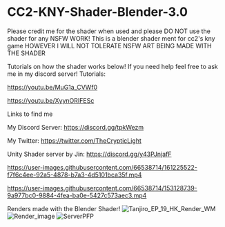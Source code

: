 # CC2-KNY-Shader-Blender-3.0

Please credit me for the shader when used and please DO NOT use the shader for any NSFW WORK! 
This is a blender shader ment for cc2's kny game HOWEVER  I WILL NOT TOLERATE NSFW ART BEING MADE WITH THE SHADER

Tutorials on how the shader works below! If you need help feel free to ask me in my discord server!
Tutorials: 

https://youtu.be/MuG1a_CVWf0

https://youtu.be/XyynORIFESc

Links to find me 

My Discord Server: https://discord.gg/tpkWezm

My Twitter: https://twitter.com/TheCrypticLight

Unity Shader server by Jin: https://discord.gg/y43PJnjafF

https://user-images.githubusercontent.com/66538714/161225522-f7f6c4ee-92a5-4878-b7a3-4d5101bca35f.mp4

https://user-images.githubusercontent.com/66538714/153128739-9a977bc0-9884-4fea-ba0e-5427c573aec3.mp4



Renders made with the Blender Shader!
![Tanjiro_EP_19_HK_Render_WM](https://user-images.githubusercontent.com/66538714/153128559-de3a45d6-c889-4400-a85a-5444d35b7f89.png)
![Render_image](https://user-images.githubusercontent.com/66538714/153128959-90334d24-eb16-4d5d-9314-f64461840804.png)
![ServerPFP](https://user-images.githubusercontent.com/66538714/153128954-40647c2f-4c5d-4238-86e8-3fe7b7da408c.gif)





